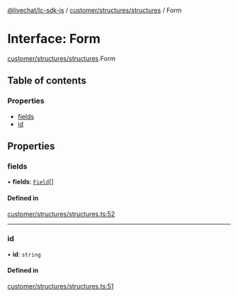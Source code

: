 [@livechat/lc-sdk-js](../README.md) / [customer/structures/structures](../modules/customer_structures_structures.md) / Form

# Interface: Form

[customer/structures/structures](../modules/customer_structures_structures.md).Form

## Table of contents

### Properties

- [fields](customer_structures_structures.Form.md#fields)
- [id](customer_structures_structures.Form.md#id)

## Properties

### fields

• **fields**: [`Field`](customer_structures_structures.Field.md)[]

#### Defined in

[customer/structures/structures.ts:52](https://github.com/livechat/lc-sdk-js/blob/5f5afdd/src/customer/structures/structures.ts#L52)

___

### id

• **id**: `string`

#### Defined in

[customer/structures/structures.ts:51](https://github.com/livechat/lc-sdk-js/blob/5f5afdd/src/customer/structures/structures.ts#L51)
